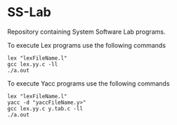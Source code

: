 # SS-Lab

Repository containing System Software Lab programs.

To execute Lex programs use the following commands
```
lex "lexFileName.l"
gcc lex.yy.c -ll
./a.out
```

To execute Yacc programs use the following commands
```
lex "lexFileName.l"
yacc -d "yaccFileName.y>"
gcc lex.yy.c y.tab.c -ll
./a.out
```
